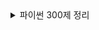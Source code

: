 <details>
<summary>파이썬 300제 정리</summary>

01. 파이썬 시작하기  
[1-10](https://wikidocs.net/7014)
02. 파이썬 변수  
[11-20](https://wikidocs.net/7021)
03. 파이썬 문자열  
[21-30](https://wikidocs.net/7022)
[31-40](https://wikidocs.net/7024)
[41-50](https://wikidocs.net/78558)
04. 파이썬 리스트  
[51-60](https://wikidocs.net/7023)
[61-70](https://wikidocs.net/7025)
05. 파이썬 튜플  
[71-80](https://wikidocs.net/7027)
06. 파이썬 딕셔너리  
[81-90](https://wikidocs.net/22000)
[91-100](https://wikidocs.net/78563)
07. 파이썬 분기문  
[101-110](https://wikidocs.net/7028)
[111-120](https://wikidocs.net/7030)
[121-130](https://wikidocs.net/7031)
08. 파이썬 반복문  
[131-140](https://wikidocs.net/78562)
[141-150](https://wikidocs.net/7020)
[151-160](https://wikidocs.net/78768)
[161-170](https://wikidocs.net/7033)
[171-180](https://wikidocs.net/25315)
[181-190](https://wikidocs.net/78564)
[191-200](https://wikidocs.net/78565)
09. 파이썬 함수  
[201-210](https://wikidocs.net/23906)
[211-220](https://wikidocs.net/23906)
[221-230](https://wikidocs.net/7039)
[231-240](https://wikidocs.net/78556)
10. 파이썬 모듈  
[241-250](https://wikidocs.net/7040)
11. 파이썬 클래스  
[251-260](https://wikidocs.net/7035)
[261-270](https://wikidocs.net/7036)
[271-280](https://wikidocs.net/7037)
[281-290](https://wikidocs.net/7041)
12. 파일 입출력과 예외처리  
[291-300](https://wikidocs.net/7044)